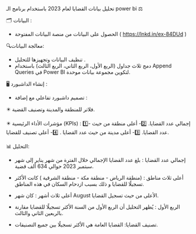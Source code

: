 

تحليل بيانات القضايا لعام 2023 باستخدام برنامج الـ power bi ⚖️ 

🗂️ البيانات :
- الحصول على البيانات من منصة البيانات المفتوحة ( https://lnkd.in/ex-84DUd ) 

🔍معالجة البيانات:
- تنظيف البيانات وتجهيزها للتحليل .
- دمج ثلاث جداول (الربع الأول، الربع الثاني، الربع الثالث) باستخدام Append Queries في Power BI لتكوين مجموعة بيانات موحدة.

 🖥️ إنشاء الداشبورد :
- تصميم داشبورد تفاعلي مع إضافة : 

✴️ فلاتر للمنطقة والمدينة وتصنيف القضية. 

✴️ مؤشرات الأداء الرئيسية (KPIs) : 
1️⃣- إجمالي عدد القضايا.
2️⃣- أعلى منطقة من حيث عدد القضايا.
3️⃣- أعلى مدينة من حيث عدد القضايا .
4️⃣- أعلى تصنيف للقضايا.
 
📊 التحليل:
- إجمالي عدد القضايا :
بلغ عدد القضايا الإجمالي خلال الفترة من شهر يناير إلى شهر سبتمبر 2023 حوالي 634 ألف قضية.

- أعلى ثلاث مناطق :
(منطقة الرياض - منطقة مكة - منطقة الشرقية ) كانت الأكثر تسجيلًا للقضايا و ذلك بسبب ازدحام السكان في هذه المناطق.

- أعلى ثلاث أشهر :
كان شهر August الأعلى من حيث تسجيل القضايا.

- الربع الأول :
يُظهر التحليل أن الربع الأول من السنة الأكثر تسجيلًا للقضايا مقارنة بالربعين الثاني والثالث.

- تصنيف القضايا:
القضايا العامة هي الأكثر تسجيلًا بين جميع التصنيفات.

